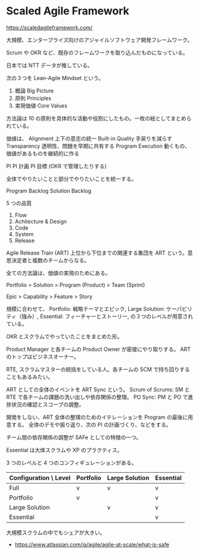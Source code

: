 # Scaled Agile Framework

https://scaledagileframework.com/

大規模、エンタープライズ向けのアジャイルソフトウェア開発フレームワーク。

Scrum や OKR など、既存のフレームワークを取り込んだものになっている。

日本では NTT データが推している。

次の３つを Lean-Agile Mindset という。

1. 概論 Big Picture
2. 原則 Principles
3. 実現価値 Core Values

方法論は 10 の原則を具体的な活動や役割にしたもの。一枚の絵としてまとめられている。

価値は、
Alignment 上下の意志の統一
Built-in Quality 手戻りを減らす
Transparency 透明性、問題を早期に共有する
Program Execution 動くもの、価値があるものを継続的に作る

PI
PI 計画
PI 目標 (OKR で管理したりする)

全体でやりたいことと部分でやりたいことを統一する。

Program Backlog
Solution Backlog

5 つの品質

1. Flow
2. Achitecture & Design
3. Code
4. System
5. Release

Agile Release Train (ART)
上位から下位までの関連する集団を ART という。意思決定者と複数のチームからなる。

全ての方法論は、価値の実現のためにある。

Portfolio > Solution > Program (Product) > Team (Sprint)

Epic > Capability > Feature > Story

規模に合わせて、
Portfolio: 戦略テーマとエピック,
Large Solution: ケーパビリティ（強み）,
Essential: フィーチャーとストーリー,
の３つのレベルが用意されている。

OKR とスクラムでやっていたことをまとめた形。

Product Manager と各チームの Product Owner が密接にやり取りする。
ART のトップはビジネスオーナー。

RTE, スクラムマスターの統括をしている人。各チームの SCM で持ち回りすることもあるみたい。

ART としての全体のイベントを ART Sync という。
Scrum of Scrums: SM と RTE で各チームの課題の洗い出しや依存関係の整理。
PO Sync: PM と PO で進捗状況の確認とスコープの調整。

開発をしない、ART 全体の整理のためのイテレーションを Program の最後に用意する。
全体のデモや振り返り、次の PI の計画づくり、などをする。

チーム間の依存関係の調整が SAFe としての特徴の一つ。

Essential は大体スクラムや XP のプラクティス。

3 つのレベルと 4 つのコンフィギュレーションがある。

| Configuration \ Level | Portfolio | Large Solution | Essential |
| --------------------- | --------- | -------------- | --------- |
| Full                  | v         | v              | v         |
| Portfolio             | v         |                | v         |
| Large Solution        |           | v              | v         |
| Essential             |           |                | v         |

大規模スクラムの中でもシェアが大きい。

- https://www.atlassian.com/ja/agile/agile-at-scale/what-is-safe
